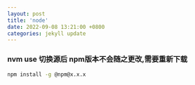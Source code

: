 ```yaml
---
layout: post
title: 'node'
date: 2022-09-08 13:21:00 +0800
categories: jekyll update
---
```


### nvm use 切换源后 npm版本不会随之更改,需要重新下载

```sh
npm install -g @npm@x.x.x
```
